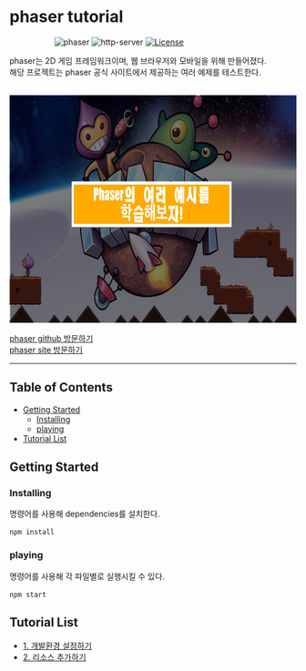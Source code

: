 # phaser tutorial

&nbsp;&nbsp;&nbsp;&nbsp;&nbsp;&nbsp;&nbsp;&nbsp;&nbsp;&nbsp;&nbsp;&nbsp;&nbsp;&nbsp;&nbsp;&nbsp;&nbsp;&nbsp;&nbsp;
![phaser](https://img.shields.io/badge/phaser-v3.55.2+-red.svg)
![http-server](https://img.shields.io/badge/httpserver-v13.0.1+-blue.svg)
[![License](https://img.shields.io/badge/license-MIT-orange.svg)](https://opensource.org/licenses/MIT)

phaser는 2D 게임 프레임워크이며, 웹 브라우저와 모바일을 위해 만들어졌다. <br/>
해당 프로젝트는 phaser 공식 사이트에서 제공하는 여러 예제를 테스트한다.

<br/>

<img src="./md_image/title.jpeg" height="400px" width="100%" />

<a href="https://github.com/photonstorm/phaser"> phaser github 방문하기</a> <br/>
<a href="https://phaser.io/"> phaser site 방문하기</a>

---

## Table of Contents

- [Getting Started](#getting-started)
  - [Installing](#Installing)
  - [playing](#playing)
- [Tutorial List](#tutorial-list)

## Getting Started

### Installing

명령어를 사용해 dependencies를 설치한다.

```
npm install
```

### playing

명령어를 사용해 각 파일별로 실행시킬 수 있다.

```
npm start
```

## Tutorial List

- <a href="./tutorial_description/1_default_setting.md">1. 개발환경 설정하기</a>
- <a href="./tutorial_description/2_load_resource.md">2. 리소스 추가하기</a>
